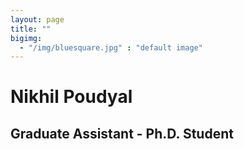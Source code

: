 ```yaml
---
layout: page
title: ""
bigimg: 
  - "/img/bluesquare.jpg" : "default image"
---
```


# Nikhil Poudyal
## Graduate Assistant - Ph.D. Student

